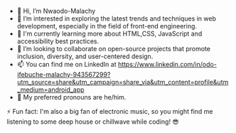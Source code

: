 - 👋 Hi, I’m Nwaodo-Malachy
- 👀 I’m interested in exploring the latest trends and techniques in web development, especially in the field of front-end engineering.
- 🌱 I'm currently learning more about HTML,CSS, JavaScript and accessibility best practices.
- 💞️ I’m looking to collaborate on open-source projects that promote inclusion, diversity, and user-centered design.
- 📫 You can find me on LinkedIn at https://www.linkedin.com/in/odo-ifebuche-malachy-943567299?utm_source=share&utm_campaign=share_via&utm_content=profile&utm_medium=android_app
- 💞️ My preferred pronouns are he/him.

⚡ Fun fact: I'm also a big fan of electronic music, so you might find me listening to some deep house or chillwave while coding! 😎

<!---
Digital-Dreamz/Digital-Dreamz is a ✨ special ✨ repository because its `README.md` (this file) appears on your GitHub profile.
You can click the Preview link to take a look at your changes.
--->
